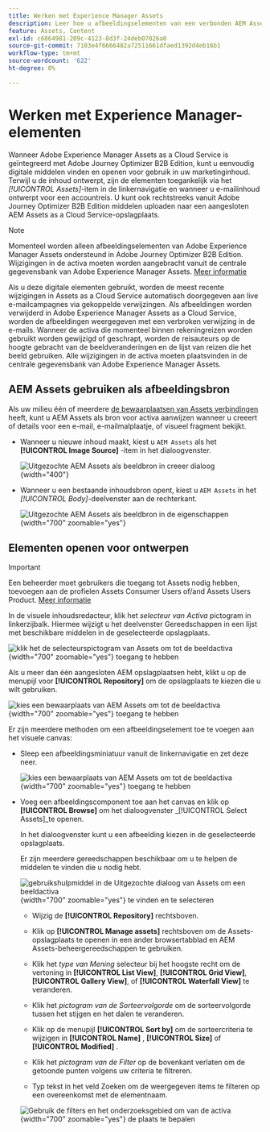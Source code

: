 ```yaml
---
title: Werken met Experience Manager Assets
description: Leer hoe u afbeeldingselementen van een verbonden AEM Assets-opslagplaats kunt gebruiken bij het ontwerpen van inhoud in Adobe Journey Optimizer B2B Edition.
feature: Assets, Content
exl-id: c6864981-209c-4123-8d3f-24deb07026a0
source-git-commit: 7103e4f6666482a72511661dfaed1392d4eb16b1
workflow-type: tm+mt
source-wordcount: '622'
ht-degree: 0%

---
```


# Werken met Experience Manager-elementen

Wanneer Adobe Experience Manager Assets as a Cloud Service is geïntegreerd met Adobe Journey Optimizer B2B Edition, kunt u eenvoudig digitale middelen vinden en openen voor gebruik in uw marketinginhoud. Terwijl u de inhoud ontwerpt, zijn de elementen toegankelijk via het _[!UICONTROL Assets]_-item in de linkernavigatie en wanneer u e-mailinhoud ontwerpt voor een accountreis. U kunt ook rechtstreeks vanuit Adobe Journey Optimizer B2B Edition middelen uploaden naar een aangesloten AEM Assets as a Cloud Service-opslagplaats.

>[!NOTE]
>
>Momenteel worden alleen afbeeldingselementen van Adobe Experience Manager Assets ondersteund in Adobe Journey Optimizer B2B Edition. Wijzigingen in de activa moeten worden aangebracht vanuit de centrale gegevensbank van Adobe Experience Manager Assets. [Meer informatie](https://experienceleague.adobe.com/en/docs/experience-manager-cloud-service/content/assets/manage/manage-digital-assets)

Als u deze digitale elementen gebruikt, worden de meest recente wijzigingen in Assets as a Cloud Service automatisch doorgegeven aan live e-mailcampagnes via gekoppelde verwijzingen. Als afbeeldingen worden verwijderd in Adobe Experience Manager Assets as a Cloud Service, worden de afbeeldingen weergegeven met een verbroken verwijzing in de e-mails. Wanneer de activa die momenteel binnen rekeningreizen worden gebruikt worden gewijzigd of geschrapt, worden de reisauteurs op de hoogte gebracht van de beeldveranderingen en de lijst van reizen die het beeld gebruiken. Alle wijzigingen in de activa moeten plaatsvinden in de centrale gegevensbank van Adobe Experience Manager Assets.

## AEM Assets gebruiken als afbeeldingsbron

Als uw milieu één of meerdere [ de bewaarplaatsen van Assets verbindingen ](../admin/configure-aem-repositories.md) heeft, kunt u AEM Assets als bron voor activa aanwijzen wanneer u creeert of details voor een e-mail, e-mailmalplaatje, of visueel fragment bekijkt.

* Wanneer u nieuwe inhoud maakt, kiest u `AEM Assets` als het **[!UICONTROL Image Source]** -item in het dialoogvenster.

  ![ Uitgezochte AEM Assets als beeldbron in creeer dialoog ](./assets/create-dialog-aem-assets.png){width="400"}

* Wanneer u een bestaande inhoudsbron opent, kiest u `AEM Assets` in het _[!UICONTROL Body]_-deelvenster aan de rechterkant.

  ![ Uitgezochte AEM Assets als beeldbron in de eigenschappen ](./assets/content-source-aem-assets.png){width="700" zoomable="yes"}

## Elementen openen voor ontwerpen

>[!IMPORTANT]
>
>Een beheerder moet gebruikers die toegang tot Assets nodig hebben, toevoegen aan de profielen Assets Consumer Users of/and Assets Users Product. [Meer informatie](https://experienceleague.adobe.com/en/docs/experience-manager-cloud-service/content/security/ims-support#managing-products-and-user-access-in-admin-console)

In de visuele inhoudsredacteur, klik het _selecteur van Activa_ pictogram in linkerzijbalk. Hiermee wijzigt u het deelvenster Gereedschappen in een lijst met beschikbare middelen in de geselecteerde opslagplaats.

![ klik het de selecteurspictogram van Assets om tot de beeldactiva ](./assets/content-assets-selector-aem-assets.png){width="700" zoomable="yes"} toegang te hebben

Als u meer dan één aangesloten AEM opslagplaatsen hebt, klikt u op de menupijl voor **[!UICONTROL Repository]** om de opslagplaats te kiezen die u wilt gebruiken.

![ kies een bewaarplaats van AEM Assets om tot de beeldactiva ](./assets/content-assets-selector-aem-repo.png){width="700" zoomable="yes"} toegang te hebben

Er zijn meerdere methoden om een afbeeldingselement toe te voegen aan het visuele canvas:

* Sleep een afbeeldingsminiatuur vanuit de linkernavigatie en zet deze neer.

  ![ kies een bewaarplaats van AEM Assets om tot de beeldactiva ](./assets/content-drag-drop-image-aem-assets.png){width="700" zoomable="yes"} toegang te hebben

* Voeg een afbeeldingscomponent toe aan het canvas en klik op **[!UICONTROL Browse]** om het dialoogvenster _[!UICONTROL Select Assets]_te openen.

  In het dialoogvenster kunt u een afbeelding kiezen in de geselecteerde opslagplaats.

  Er zijn meerdere gereedschappen beschikbaar om u te helpen de middelen te vinden die u nodig hebt.

  ![ gebruikshulpmiddel in de Uitgezochte dialoog van Assets om een beeldactiva ](./assets/content-select-assets-dialog-aem.png){width="700" zoomable="yes"} te vinden en te selecteren

   * Wijzig de **[!UICONTROL Repository]** rechtsboven.

   * Klik op **[!UICONTROL Manage assets]** rechtsboven om de Assets-opslagplaats te openen in een ander browsertabblad en AEM Assets-beheergereedschappen te gebruiken.

   * Klik het _type van Mening_ selecteur bij het hoogste recht om de vertoning in **[!UICONTROL List View]**, **[!UICONTROL Grid View]**, **[!UICONTROL Gallery View]**, of **[!UICONTROL Waterfall View]** te veranderen.

   * Klik het _pictogram van de Sorteervolgorde_ om de sorteervolgorde tussen het stijgen en het dalen te veranderen.

   * Klik op de menupijl **[!UICONTROL Sort by]** om de sorteercriteria te wijzigen in **[!UICONTROL Name]** , **[!UICONTROL Size]** of **[!UICONTROL Modified]** .

   * Klik het _pictogram van de Filter_ op de bovenkant verlaten om de getoonde punten volgens uw criteria te filtreren.

   * Typ tekst in het veld Zoeken om de weergegeven items te filteren op een overeenkomst met de elementnaam.

  ![ Gebruik de filters en het onderzoeksgebied om van de activa ](./assets/content-select-assets-dialog-aem-filter.png){width="700" zoomable="yes"} de plaats te bepalen

<!-- 
## Upload assets

To import files to Assets as a Cloud Service, you first need to browse or create the folder to be used for storage. You can then import an asset and add it to your email content. After assets are uploaded, you can [use the image assets as you author content](./assets-overview.md#add-assets-to-your-content).

1. While authoring your content in the email designer, drag an image element into the canvas. 

   The properties on the right reflect the image element selection. 

1. Click **[!UICONTROL Import media]** to open the _[!UICONTROL Upload image]_ dialog.

1. If your file system is open to your image file, drag and drop the file on the box in the dialog.

   ![Upload image file to Assets repository](./assets/email-designer-image-upload.png){width="700" zoomable="yes"}

   You can also click the **[!UICONTROL Select a file from your computer]** link and use your file system to locate and select the image file. Click Open and the image file is displayed in the box.

1. Click **[!UICONTROL Import]**.

-->
